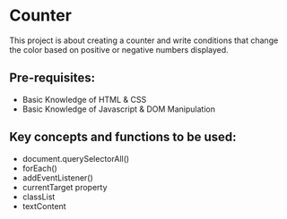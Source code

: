 # Counter

This project is about creating a counter and write conditions that change the color based on positive or negative numbers displayed.

## Pre-requisites:

- Basic Knowledge of HTML & CSS
- Basic Knowledge of Javascript & DOM Manipulation

## Key concepts and functions to be used:

- document.querySelectorAll()
- forEach()
- addEventListener()
- currentTarget property
- classList
- textContent

